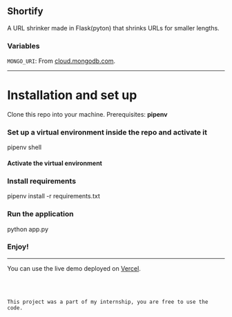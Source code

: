 ## Shortify

A URL shrinker made in Flask(pyton) that shrinks URLs for smaller lengths.

### Variables
`MONGO_URI`: From [cloud.mongodb.com](https://cloud.mongodb.com).

<hr/>

# Installation and set up

Clone this repo into your machine.
Prerequisites: **pipenv**

### Set up a virtual environment inside the repo and activate it

pipenv shell

#### Activate the virtual environment

### Install requirements

pipenv install -r requirements.txt

### Run the application

python app.py

### Enjoy!

<hr/>

You can use the live demo deployed on [Vercel](https://shortifyv1.vercel.app/).

<br/>
<br/>

``This project was a part of my internship, you are free to use the code.``
